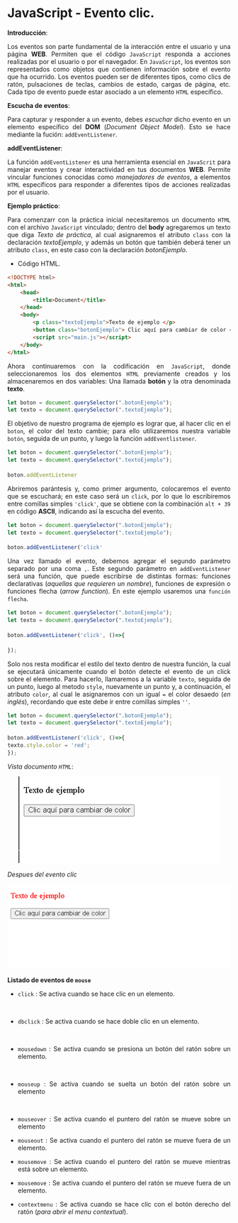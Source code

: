<div style="text-align: justify">

# JavaScript - Evento clic.

**Introducción**:

Los eventos son parte fundamental de la interacción entre el usuario y una página **WEB**. Permiten que el código `JavaScript` responda a acciones realizadas por el usuario o por el navegador. En `JavaScript`, los eventos son representados como objetos que contienen información sobre el evento que ha ocurrido. Los eventos pueden ser de diferentes tipos, como clics de ratón, pulsaciones de teclas, cambios de estado, cargas de página, etc. Cada tipo de evento puede estar asociado a un elemento `HTML` específico.

**Escucha de eventos**:

Para capturar y responder a un evento, debes *escuchar* dicho evento en un elemento específico del **DOM** (*Document Object Model*). Esto se hace mediante la fución: `addEventListener`.

**addEventListener**:

La función `addEventListener` es una herramienta esencial en `JavaScrit` para manejar eventos y crear interactividad en tus documentos **WEB**. Permite vincular funciones conocidas como *manejadores de eventos*, a elementos `HTML` específicos para responder a diferentes tipos  de acciones realizadas por el usuario.

**Ejemplo práctico**:

Para comenzarr con la práctica inicial necesitaremos un documento `HTML` con el archivo `JavaScript` vinculado; dentro del **body** agregaremos un texto que diga *Texto de práctica*, al cual asignaremos el atributo `class` con la declaración *textoEjemplo*, y además un botón que también deberá tener un atributo `class`, en este caso con la declaración *botonEjemplo*.

- Código HTML.

```HTML
<!DOCTYPE html>
<html>
    <head>
        <title>Document</title>
    </head>
    <body>
        <p class="textoEjemplo">Texto de ejemplo </p>
        <button class="botonEjemplo"> Clic aquí para cambiar de color </button>
        <script src="main.js"></script>
    </body>
</html>

```
Ahora continuaremos con la codificación en `JavaScript`, donde seleccionaremos los dos elementos `HTML` previamente creados y los almacenaremos en dos variables: 
Una llamada **botón** y la otra denominada **texto**.

```javascript
let boton = document.querySelector(".botonEjemplo");
let texto = document.querySelector(".textoEjemplo");
```

El objetivo de nuestro programa de ejemplo es lograr que, al hacer clic en el `boton`, el color del texto cambie; para ello utilizaremos nuestra variable `botón`, seguida de un punto, y luego la función `addEventlistener`.

```javascript
let boton = document.querySelector(".botonEjemplo");
let texto = document.querySelector(".textoEjemplo");

boton.addEventListener
```
Abriremos parántesis y, como primer argumento, colocaremos el evento que se escuchará; en este caso será un `click`, por lo que lo escribiremos entre comillas simples `'click'`, que se obtiene con la combinación `alt + 39` en código **ASCII**, indicando así la escucha del evento.

```javascript
let boton = document.querySelector(".botonEjemplo");
let texto = document.querySelector(".textoEjemplo");

boton.addEventListener('click'
```
Una vez llamado el evento, debemos agregar el segundo parámetro separado por una coma `,`. Este segundo parámetro en `addEventListener` será una función, que puede escribirse de distintas formas: funciones declarativas (*aquellas que requieren un nombre*), funciones de expresión o funciones flecha (*arrow function*). En este ejemplo usaremos una `función flecha`.

```javascript
let boton = document.querySelector(".botonEjemplo");
let texto = document.querySelector(".textoEjemplo");

boton.addEventListener('click', ()=>{

});

```

Solo nos resta modificar el estilo del texto dentro de nuestra función, la cual se ejecutará únicamente cuando el botón detecte el evento de un click sobre el elemento. Para hacerlo, llamaremos a la variable `texto`, seguida de un punto, luego al metodo `style`, nuevamente un punto y, a continuación, el atributo `color`, al cual le asignaremos con un igual `=` el color desaedo (*en inglés*), recordando que este debe ir entre comillas simples `''`.

```javascript
let boton = document.querySelector(".botonEjemplo");
let texto = document.querySelector(".textoEjemplo");

boton.addEventListener('click', ()=>{
texto.style.color = 'red';
});

```

*Vista documento `HTML`*:

<div style="text-align: center">

![img](Imagenes/imagen1.png)

</div>

*Despues del evento clic*

<div style="text-align: center">

![img](Imagenes/imagen2.png)

</div>

**Listado de eventos de `mouse`**

- `click` : Se activa cuando se hace clic en un elemento. 

<br>

- `dbclick` : Se activa cuando se hace doble clic en un elemento.

<br>

- `mousedown` : Se activa cuando se presiona un botón del ratón sobre un elemento.

<br>

- `mouseup` : Se activa cuando se suelta un botón del ratón sobre  un elemento

<br>

- `mouseover` : Se activa cuando el puntero del ratón se mueve sobre un elemento

- `mouseout` : Se activa cuando el puntero del ratón se mueve fuera de un elemento.

- `mousemove` : Se activa cuando el puntero del ratón se mueve mientras está sobre un elemento.

- `mousemove` : Se activa cuando el puntero del ratón se mueve fuera de un elemento.

- `contextmenu` : Se activa cuando se hace clic con el botón derecho del ratón (*para abrir el menu contextual*).

</div>
